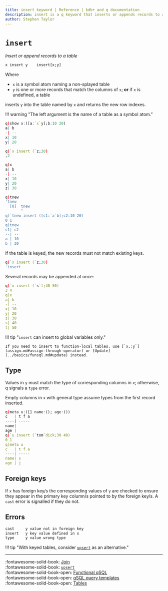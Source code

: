 ```yaml
---
title: insert keyword | Reference | kdb+ and q documentation
description: insert is a q keyword that inserts or appends records to a table.
author: Stephen Taylor
---
```

# `insert`




_Insert or append records to a table_

```txt
x insert y    insert[x;y]
```

Where 

-  `x` is a symbol atom naming a non-splayed table
-  `y` is one or more records that match the columns of `x`; **or** if `x` is undefined, a table

inserts `y` into the table named by `x` and returns the new row indexes. 

!!! warning "The left argument is the name of a table as a symbol atom."

```q
q)show x:([a:`x`y];b:10 20)
a| b
-| --
x| 10
y| 20

q)`x insert (`z;30)
,2

q)x
a| b
-| --
x| 10
y| 20
z| 30

q)tnew
'tnew
  [0]  tnew
       ^
q)`tnew insert ([c1:`a`b];c2:10 20)
0 1
q)tnew
c1| c2
--| --
a | 10
b | 20
```

If the table is keyed, the new records must not match existing keys.

```q
q)`x insert (`z;30)
'insert
```

Several records may be appended at once:

```q
q)`x insert (`s`t;40 50)
3 4
q)x
a| b
-| --
x| 10
y| 20
z| 30
s| 40
t| 50
```

!!! tip "`insert` can insert to global variables only."

    If you need to insert to function-local tables, use [`x,:y`](assign.md#assign-through-operator) or [Update](../basics/funsql.md#update) instead.


## Type

Values in `y` must match the type of corresponding columns in `x`; otherwise, q signals a `type` error.

Empty columns in `x` with general type assume types from the first record inserted. 

```q
q)meta u:([] name:(); age:())
c   | t f a
----| -----
name|
age |
q)`u insert (`tom`dick;30 40)
0 1
q)meta u
c   | t f a
----| -----
name| s
age | j
```


## Foreign keys

If `x` has foreign key/s the corresponding values of `y` are checked to ensure they appear in the primary key column/s pointed to by the foreign key/s. 
A `cast` error is signalled if they do not.


## Errors

```txt
cast     y value not in foreign key
insert   y key value defined in x
type     y value wrong type
```

!!! tip "With keyed tables, consider [`upsert`](upsert.md) as an alternative."

----
:fontawesome-solid-book: 
[Join](join.md)
<br>
:fontawesome-solid-book: 
[`upsert`](upsert.md)
<br>
:fontawesome-solid-book-open: 
[Functional qSQL](../basics/funsql.md)
<br>
:fontawesome-solid-book-open: 
[qSQL query templates](../basics/qsql.md)
<br>
:fontawesome-solid-book-open: 
[Tables](../kb/faq.md) 


